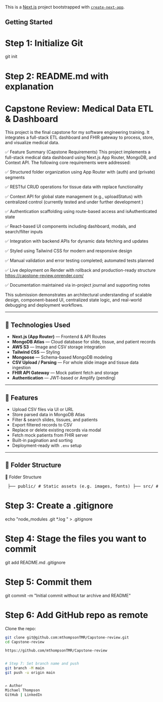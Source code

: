 This is a [Next.js](https://nextjs.org) project bootstrapped with [`create-next-app`](https://nextjs.org/docs/app/api-reference/cli/create-next-app).


## Getting Started
# Step 1: Initialize Git
git init

# Step 2: README.md with explanation
# Capstone Review: Medical Data ETL & Dashboard

This project is the final capstone for my software engineering training. It integrates a full-stack ETL dashboard and FHIR gateway to process, store, and visualize medical data.

✅ Feature Summary (Capstone Requirements)
This project implements a full-stack medical data dashboard using Next.js App Router, MongoDB, and Context API. The following core requirements were addressed:

✅ Structured folder organization using App Router with (auth) and (private) segments

✅ RESTful CRUD operations for tissue data with replace functionality

✅ Context API for global state management (e.g., uploadStatus) with centralized control (currently tested and under further development )

✅ Authentication scaffolding using route-based access and isAuthenticated state

✅ React-based UI components including dashboard, modals, and search/filter inputs

✅ Integration with backend APIs for dynamic data fetching and updates

✅ Styled using Tailwind CSS for modern and responsive design

✅ Manual validation and error testing completed; automated tests planned

✅ Live deployment on Render with rollback and production-ready structure https://capstone-review.onrender.com/

✅ Documentation maintained via in-project journal and supporting notes

This submission demonstrates an architectural understanding of scalable design, component-based UI, centralized state logic, and real-world debugging and deployment workflows.



---

## 🔧 Technologies Used

- **Next.js (App Router)** — Frontend & API Routes
- **MongoDB Atlas** — Cloud database for slide, tissue, and patient records
- **AWS S3** — Image and CSV storage integration
- **Tailwind CSS** — Styling
- **Mongoose** — Schema-based MongoDB modeling
- **CSV Upload / Parsing** — For whole slide image and tissue data ingestion
- **FHIR API Gateway** — Mock patient fetch and storage
- **Authentication** — JWT-based or Amplify (pending)

---

## 🚀 Features

- Upload CSV files via UI or URL
- Store parsed data in MongoDB Atlas
- Filter & search slides, tissues, and patients
- Export filtered records to CSV
- Replace or delete existing records via modal
- Fetch mock patients from FHIR server
- Built-in pagination and sorting
- Deployment-ready with `.env` setup

---

## 📁 Folder Structure
📁 Folder Structure
<pre> ├── public/ # Static assets (e.g. images, fonts) ├── src/ # Source code root │ ├── app/ # Next.js App Router pages & layout │ │ ├── (private)/ # Auth-protected routes │ │ ├── (public)/ # Public-facing pages (login, signup, etc.) │ │ ├── favicon.ico # Favicon for the app │ │ ├── globals.css # Global Tailwind + custom styles │ │ ├── layout.tsx # Root layout component for App Router │ │ └── page.tsx # Default landing or dashboard page │ ├── components/ # Reusable React components │ ├── dbConfig/ # MongoDB connection utilities │ ├── helpers/ # Utility functions or server helpers │ ├── lib/ # AWS S3, FHIR, and other service libraries │ ├── models/ # Mongoose schemas for MongoDB collections │ ├── types/ # TypeScript type definitions │ └── utils/ # Misc utilities (e.g. token parsing, formatters) ├── amplify-client.ts # Amplify frontend client configuration ├── amplifyconfiguration.json # Amplify backend environment setup ├── aws-exports.js # Auto-generated AWS config (e.g. S3, Auth) └── middleware.ts # Next.js middleware (e.g. route protection) </pre>

# Step 3: Create a .gitignore
echo "node_modules
.git
*.log
" > .gitignore

# Step 4: Stage the files you want to commit
git add README.md .gitignore

# Step 5: Commit them
git commit -m "Initial commit without tar archive and README"

# Step 6: Add GitHub repo as remote
Clone the repo:
   ```bash
   git clone git@github.com:mthompsonTMR/Capstone-review.git
   cd Capstone-review

   https://github.com/mthompsonTMR/Capstone-review
   

# Step 7: Set branch name and push
git branch -M main
git push -u origin main


✍️ Author
Michael Thompson
GitHub | LinkedIn



